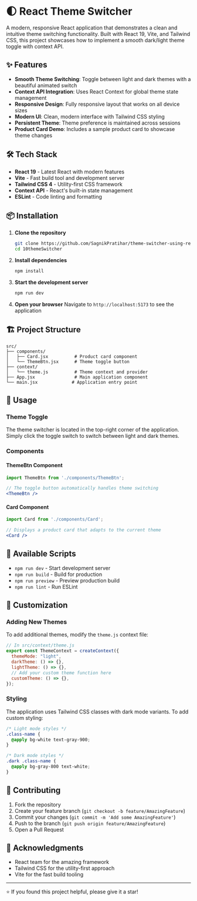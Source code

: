 # 🌓 React Theme Switcher

A modern, responsive React application that demonstrates a clean and intuitive theme switching functionality. Built with React 19, Vite, and Tailwind CSS, this project showcases how to implement a smooth dark/light theme toggle with context API.

## ✨ Features

- **Smooth Theme Switching**: Toggle between light and dark themes with a beautiful animated switch
- **Context API Integration**: Uses React Context for global theme state management
- **Responsive Design**: Fully responsive layout that works on all device sizes
- **Modern UI**: Clean, modern interface with Tailwind CSS styling
- **Persistent Theme**: Theme preference is maintained across sessions
- **Product Card Demo**: Includes a sample product card to showcase theme changes


## 🛠️ Tech Stack

- **React 19** - Latest React with modern features
- **Vite** - Fast build tool and development server
- **Tailwind CSS 4** - Utility-first CSS framework
- **Context API** - React's built-in state management
- **ESLint** - Code linting and formatting

## 📦 Installation

1. **Clone the repository**
   ```bash
   git clone https://github.com/SagnikPratihar/theme-switcher-using-react.git
   cd 10themeSwitcher
   ```

2. **Install dependencies**
   ```bash
   npm install
   ```

3. **Start the development server**
   ```bash
   npm run dev
   ```

4. **Open your browser**
   Navigate to `http://localhost:5173` to see the application

## 🏗️ Project Structure

```
src/
├── components/
│   ├── Card.jsx          # Product card component
│   └── ThemeBtn.jsx      # Theme toggle button
├── context/
│   └── theme.js          # Theme context and provider
├── App.jsx               # Main application component
└── main.jsx             # Application entry point
```

## 🎯 Usage

### Theme Toggle
The theme switcher is located in the top-right corner of the application. Simply click the toggle switch to switch between light and dark themes.

### Components

#### ThemeBtn Component
```jsx
import ThemeBtn from './components/ThemeBtn';

// The toggle button automatically handles theme switching
<ThemeBtn />
```

#### Card Component
```jsx
import Card from './components/Card';

// Displays a product card that adapts to the current theme
<Card />
```

## 🔧 Available Scripts

- `npm run dev` - Start development server
- `npm run build` - Build for production
- `npm run preview` - Preview production build
- `npm run lint` - Run ESLint

## 🎨 Customization

### Adding New Themes
To add additional themes, modify the `theme.js` context file:

```jsx
// In src/context/theme.js
export const ThemeContext = createContext({
  themeMode: "light",
  darkTheme: () => {},
  lightTheme: () => {},
  // Add your custom theme function here
  customTheme: () => {},
});
```

### Styling
The application uses Tailwind CSS classes with dark mode variants. To add custom styling:

```css
/* Light mode styles */
.class-name {
  @apply bg-white text-gray-900;
}

/* Dark mode styles */
.dark .class-name {
  @apply bg-gray-800 text-white;
}
```

## 🤝 Contributing

1. Fork the repository
2. Create your feature branch (`git checkout -b feature/AmazingFeature`)
3. Commit your changes (`git commit -m 'Add some AmazingFeature'`)
4. Push to the branch (`git push origin feature/AmazingFeature`)
5. Open a Pull Request

## 🙏 Acknowledgments

- React team for the amazing framework
- Tailwind CSS for the utility-first approach
- Vite for the fast build tooling

---

⭐ If you found this project helpful, please give it a star!
